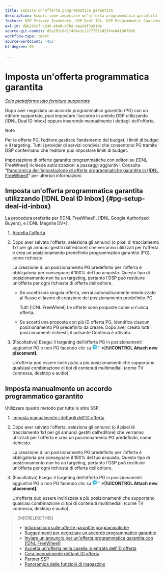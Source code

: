 ```yaml
---
title: Imposta un'offerta programmatica garantita
description: Scopri come impostare un’offerta programmatica garantita (PG) negoziata con un editore.
feature: DSP Private Inventory, DSP Deal IDs, DSP Programmatic Guaranteed Deals
exl-id: d962942f-c248-4b48-97bd-baa2df3a519e
source-git-commit: d5a291c8d1f464e1c22777512d29f4e041bb7988
workflow-type: tm+mt
source-wordcount: '455'
ht-degree: 0%

---
```


# Imposta un&#39;offerta programmatica garantita

*[Solo piattaforme lato fornitura supportate](programmatic-guaranteed-about.md)*

Dopo aver negoziato un accordo programmatico garantito (PG) con un editore supportato, puoi impostare l’accordo in ambito DSP utilizzando [!DNL Deal ID inbox] oppure inserendo manualmente i dettagli dell&#39;offerta.

>[!NOTE]
>
> Per le offerte PG, l’editore gestisce l’andamento del budget, i limiti di budget e il targeting. Tutti i provider di servizi condivisi che consentono PG tramite DSP confermano che l’editore può impostare limiti di budget.
>
> Impostazione di offerte garantite programmatiche con editori su [!DNL FreeWheel] richiede autorizzazioni e passaggi aggiuntivi. Consulta &quot;[Panoramica dell’impostazione di offerte programmatiche garantite in [!DNL FreeWheel]](freewheel-overview.md)&quot; per ulteriori informazioni.

## Imposta un&#39;offerta programmatica garantita utilizzando [!DNL Deal ID Inbox] {#pg-setup-deal-id-inbox}

La procedura preferita per [!DNL FreeWheel], [!DNL Google Authorized Buyers], e [!DNL Magnite DV+].

1. [Accetta l&#39;offerta](deal-id-inbox-accept.md).

1. Dopo aver salvato l’offerta, seleziona gli annunci (o pixel di tracciamento 1x1 per gli annunci gestiti dall’editore) che verranno utilizzati per l’offerta e crea un posizionamento predefinito programmatico garantito (PG), come richiesto.

   La creazione di un posizionamento PG predefinito per l’offerta è obbligatoria per consegnare il 100% del tuo acquisto. Questo tipo di posizionamento non ha un targeting, pertanto l’DSP può restituire un’offerta per ogni richiesta di offerta dell’editore.

   * Se accetti una singola offerta, verrai automaticamente reindirizzato al flusso di lavoro di creazione del posizionamento predefinito PG.

     Tutti [!DNL FreeWheel] Le offerte sono proposte come un&#39;unica offerta.

   * Se accetti una proposta con più ID offerta PG, identifica ciascun posizionamento PG predefinito da creare. Dopo aver creato tutti i posizionamenti richiesti, il pulsante Continua è attivato.

1. (Facoltativo) Esegui il targeting dell’offerta PG in posizionamenti aggiuntivi PG o non PG facendo clic su ![Menu Opzioni](/help/dsp/assets/options-menu.png) **>[!UICONTROL Attach new placement]**.

   Un’offerta può essere indirizzata a più posizionamenti che supportano qualsiasi combinazione di tipi di contenuti multimediali (come TV connessa, desktop e audio).

## Imposta manualmente un accordo programmatico garantito

Utilizzare questo metodo per tutte le altre SSP.

1. [Imposta manualmente i dettagli dell’ID offerta](deal-id-create.md).

1. Dopo aver salvato l’offerta, seleziona gli annunci (o il pixel di tracciamento 1x1 per gli annunci gestiti dall’editore) che verranno utilizzati per l’offerta e crea un posizionamento PG predefinito, come richiesto.

   La creazione di un posizionamento PG predefinito per l’offerta è obbligatoria per consegnare il 100% del tuo acquisto. Questo tipo di posizionamento non ha un targeting, pertanto l’DSP può restituire un’offerta per ogni richiesta di offerta dell’editore.

1. (Facoltativo) Esegui il targeting dell’offerta PG in posizionamenti aggiuntivi PG o non PG facendo clic su ![Menu Opzioni](/help/dsp/assets/options-menu.png) **>[!UICONTROL Attach new placement]**.

   Un’offerta può essere indirizzata a più posizionamenti che supportano qualsiasi combinazione di tipi di contenuti multimediali (come TV connessa, desktop e audio).

>[!MORELIKETHIS]
>
>* [Informazioni sulle offerte garantite programmatiche](programmatic-guaranteed-about.md)
>* [Suggerimenti per negoziare un accordo programmatico garantito](/help/dsp/inventory/programmatic-guaranteed-tips.md)
>* [Inviare un annuncio per un&#39;offerta programmatica garantita con [!DNL FreeWheel]](freewheel-submit.md)
>* [Accetta un&#39;offerta nella casella in entrata dell&#39;ID offerta](deal-id-inbox-accept.md)
>* [Crea manualmente dettagli ID offerta](deal-id-create.md)
>* [Partner SSP](ssp-partners.md)
>* [Panoramica delle funzioni di magazzino](inventory-overview.md)
